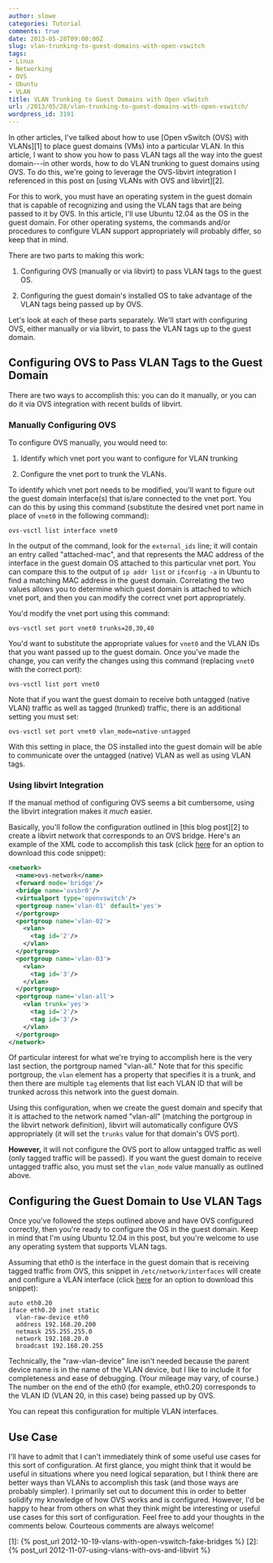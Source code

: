 ```yaml
---
author: slowe
categories: Tutorial
comments: true
date: 2013-05-28T09:00:00Z
slug: vlan-trunking-to-guest-domains-with-open-vswitch
tags:
- Linux
- Networking
- OVS
- Ubuntu
- VLAN
title: VLAN Trunking to Guest Domains with Open vSwitch
url: /2013/05/28/vlan-trunking-to-guest-domains-with-open-vswitch/
wordpress_id: 3191
---
```


In other articles, I've talked about how to use [Open vSwitch (OVS) with VLANs][1] to place guest domains (VMs) into a particular VLAN. In this article, I want to show you how to pass VLAN tags all the way into the guest domain---in other words, how to do VLAN trunking to guest domains using OVS. To do this, we're going to leverage the OVS-libvirt integration I referenced in this post on [using VLANs with OVS and libvirt][2].

For this to work, you must have an operating system in the guest domain that is capable of recognizing and using the VLAN tags that are being passed to it by OVS. In this article, I'll use Ubuntu 12.04 as the OS in the guest domain. For other operating systems, the commands and/or procedures to configure VLAN support appropriately will probably differ, so keep that in mind.

There are two parts to making this work:

1. Configuring OVS (manually or via libvirt) to pass VLAN tags to the guest OS.

2. Configuring the guest domain's installed OS to take advantage of the VLAN tags being passed up by OVS.

Let's look at each of these parts separately. We'll start with configuring OVS, either manually or via libvirt, to pass the VLAN tags up to the guest domain.

## Configuring OVS to Pass VLAN Tags to the Guest Domain

There are two ways to accomplish this: you can do it manually, or you can do it via OVS integration with recent builds of libvirt.

### Manually Configuring OVS

To configure OVS manually, you would need to:

1. Identify which vnet port you want to configure for VLAN trunking

2. Configure the vnet port to trunk the VLANs.

To identify which vnet port needs to be modified, you'll want to figure out the guest domain interface(s) that is/are connected to the vnet port. You can do this by using this command (substitute the desired vnet port name in place of `vnet0` in the following command):

    ovs-vsctl list interface vnet0

In the output of the command, look for the `external_ids` line; it will contain an entry called "attached-mac", and that represents the MAC address of the interface in the guest domain OS attached to this particular vnet port. You can compare this to the output of `ip addr list` or `ifconfig -a` in Ubuntu to find a matching MAC address in the guest domain. Correlating the two values allows you to determine which guest domain is attached to which vnet port, and then you can modify the correct vnet port appropriately.

You'd modify the vnet port using this command:

    ovs-vsctl set port vnet0 trunks=20,30,40

You'd want to substitute the appropriate values for `vnet0` and the VLAN IDs that you want passed up to the guest domain. Once you've made the change, you can verify the changes using this command (replacing `vnet0` with the correct port):

    ovs-vsctl list port vnet0

Note that if you want the guest domain to receive both untagged (native VLAN) traffic as well as tagged (trunked) traffic, there is an additional setting you must set:

    ovs-vsctl set port vnet0 vlan_mode=native-untagged

With this setting in place, the OS installed into the guest domain will be able to communicate over the untagged (native) VLAN as well as using VLAN tags.

### Using libvirt Integration

If the manual method of configuring OVS seems a bit cumbersome, using the libvirt integration makes it _much_ easier.

Basically, you'll follow the configuration outlined in [this blog post][2] to create a libvirt network that corresponds to an OVS bridge. Here's an example of the XML code to accomplish this task (click [here][gist-1] for an option to download this code snippet):

``` xml
<network>
  <name>ovs-network</name>
  <forward mode='bridge'/>
  <bridge name='ovsbr0'/>
  <virtualport type='openvswitch'/>
  <portgroup name='vlan-01' default='yes'>
  </portgroup>
  <portgroup name='vlan-02'>
    <vlan>
      <tag id='2'/>
    </vlan>
  </portgroup>
  <portgroup name='vlan-03'>
    <vlan>
      <tag id='3'/>
    </vlan>
  </portgroup>
  <portgroup name='vlan-all'>
    <vlan trunk='yes'>
      <tag id='2'/>
      <tag id='3'/>
    </vlan>
  </portgroup>
</network>
```

Of particular interest for what we're trying to accomplish here is the very last section, the portgroup named "vlan-all." Note that for this specific portgroup, the `vlan` element has a property that specifies it is a trunk, and then there are multiple `tag` elements that list each VLAN ID that will be trunked across this network into the guest domain.

Using this configuration, when we create the guest domain and specify that it is attached to the network named "vlan-all" (matching the portgroup in the libvirt network definition), libvirt will automatically configure OVS appropriately (it will set the `trunks` value for that domain's OVS port).

**However,** it will not configure the OVS port to allow untagged traffic as well (only tagged traffic will be passed). If you want the guest domain to receive untagged traffic also, you must set the `vlan_mode` value manually as outlined above.

## Configuring the Guest Domain to Use VLAN Tags

Once you've followed the steps outlined above and have OVS configured correctly, then you're ready to configure the OS in the guest domain. Keep in mind that I'm using Ubuntu 12.04 in this post, but you're welcome to use any operating system that supports VLAN tags.

Assuming that eth0 is the interface in the guest domain that is receiving tagged traffic from OVS, this snippet in `/etc/network/interfaces` will create and configure a VLAN interface (click [here][gist-2] for an option to download this snippet):

``` text
auto eth0.20
iface eth0.20 inet static
  vlan-raw-device eth0
  address 192.168.20.200
  netmask 255.255.255.0
  network 192.168.20.0
  broadcast 192.168.20.255
```

Technically, the "raw-vlan-device" line isn't needed because the parent device name is in the name of the VLAN device, but I like to include it for completeness and ease of debugging. (Your mileage may vary, of course.) The number on the end of the eth0 (for example, eth0.20) corresponds to the VLAN ID (VLAN 20, in this case) being passed up by OVS.

You can repeat this configuration for multiple VLAN interfaces.

## Use Case

I'll have to admit that I can't immediately think of some useful use cases for this sort of configuration. At first glance, you might think that it would be useful in situations where you need logical separation, but I think there are better ways than VLANs to accomplish this task (and those ways are probably simpler). I primarily set out to document this in order to better solidify my knowledge of how OVS works and is configured. However, I'd be happy to hear from others on what they think might be interesting or useful use cases for this sort of configuration. Feel free to add your thoughts in the comments below. Courteous comments are always welcome!


[gist-1]: https://gist.github.com/lowescott/4057683
[gist-2]: https://gist.github.com/lowescott/5658227
[1]: {% post_url 2012-10-19-vlans-with-open-vswitch-fake-bridges %}
[2]: {% post_url 2012-11-07-using-vlans-with-ovs-and-libvirt %}
